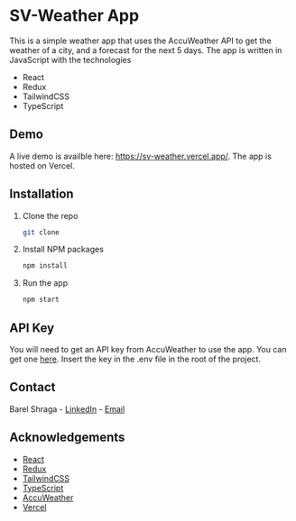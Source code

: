 SV-Weather App
=================
This is a simple weather app that uses the AccuWeather API to get the weather of a city, and a forecast for the next 5 days.
The app is written in JavaScript with the technologies
* React
* Redux
* TailwindCSS
* TypeScript

## Demo
A live demo is availble here: https://sv-weather.vercel.app/.
The app is hosted on Vercel.

## Installation
1. Clone the repo
   ```sh
   git clone
   ```
2. Install NPM packages
   ```sh
   npm install
   ```
3. Run the app
   ```sh
   npm start
   ```

## API Key
You will need to get an API key from AccuWeather to use the app. You can get one [here](https://developer.accuweather.com/).
Insert the key in the .env file in the root of the project.

<!-- CONTACT -->
## Contact
Barel Shraga -
[LinkedIn](https://www.linkedin.com/in/barel-shraga//) -
[Email](mailto:barel123133@gmail.com)

<!-- ACKNOWLEDGEMENTS -->
## Acknowledgements
* [React](https://reactjs.org/)
* [Redux](https://redux.js.org/)
* [TailwindCSS](https://tailwindcss.com/)
* [TypeScript](https://www.typescriptlang.org/)
* [AccuWeather](https://developer.accuweather.com/)
* [Vercel](https://vercel.com/)
